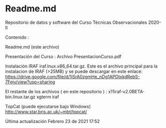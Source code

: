 # Readme.md
Repositorio de datos y software del Curso Técnicas Observacionales 2020- II

Contenido :

Readme.md  (este archivo)

Presentación del Curso : Archivo PresentacionCurso.pdf  


Instalación IRAF
iraf.lnux.x86_64.tar.gz. Este es el archivo principal para la instalacion de IRAF (>25MB) y se puede descargar en este enlace:
https://drive.google.com/file/d/1jSrA0zgmHe_nDg1APDtxkdRebS-7Fejy/view?usp=sharing

El restante de los archivos ( en este repositorio ) :
x11iraf-v2.0BETA-bin.linux.tar.gz
xgterm
iraf

TopCat (puede ejecutarse bajo Windows)
http://www.star.bris.ac.uk/~mbt/topcat/


Última actualización Febrero 23 de 2021 17:52
